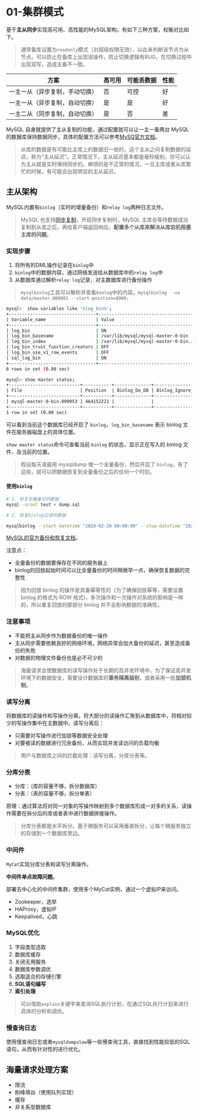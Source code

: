 # 01-集群模式

基于**主从同步**实现高可用、高性能的MySQL架构，有如下三种方案，权衡对比如下。

> 通常备库设置为`readonly`模式（对超级权限无效），以此来判断该节点为从节点。可以防止在备库上出现误操作，防止切换逻辑有BUG，在切换过程中出现双写，造成主备不一致。

|方案|高可用|可能丢数据|性能|
|---|---|---|---|
|一主一从（异步复制，手动切换）|否|可控|好|
|一主一从（异步复制，自动切换）|是|是|好|
|一主二从（同步复制，自动切换）|是|否|差|

MySQL 自身就提供了主从复制的功能，通过配置就可以让一主一备两台 MySQL 的数据库保持数据同步，具体的配置方法可以参考[MySQ官方文档](https://dev.mysql.com/doc/refman/8.0/en/replication.html)。

> 从库的数据是有可能比主库上的数据旧一些的，这个主从之间复制数据的延迟，称为“主从延迟”。正常情况下，主从延迟基本都是毫秒级别，你可以认为主从就是实时保持同步的。麻烦的是不正常的情况，一旦主库或者从库繁忙的时候，有可能会出现明显的主从延迟。

## 主从架构

MySQL内置有`binlog`（实时的增量备份）和`relay log`两种日志文件。

> MySQL 也支持[同步复制](https://dev.mysql.com/doc/refman/8.0/en/replication-semisync.html)，开启同步复制时，MySQL 主库会等待数据成功复制到从库之后，再给客户端返回响应。**配置多个从库来解决从库宕机阻塞主库的问题**。

### 实现步骤

1. 将所有的DML操作记录在`binlog`中
2. `binlog`中的数据内容，通过网络发送给从数据库中的`relay log`中
3. 从数据库通过解析`relay log`记录，对主数据库进行备份操作

> `mysqlbinlog`工具可以解析并查看`binlog`中的内容。`mysqlbinlog  -vv data/master.000001 --start-position=8900;`

```bash
mysql>  show variables like '%log_bin%';
+---------------------------------+-----------------------------------------+
| Variable_name                   | Value                                   |
+---------------------------------+-----------------------------------------+
| log_bin                         | ON                                      |
| log_bin_basename                | /var/lib/mysql/mysql-master-0-bin       |
| log_bin_index                   | /var/lib/mysql/mysql-master-0-bin.index |
| log_bin_trust_function_creators | OFF                                     |
| log_bin_use_v1_row_events       | OFF                                     |
| sql_log_bin                     | ON                                      |
+---------------------------------+-----------------------------------------+
6 rows in set (0.00 sec)

mysql> show master status;
+---------------------------+-----------+--------------+------------------+-------------------+
| File                      | Position  | Binlog_Do_DB | Binlog_Ignore_DB | Executed_Gtid_Set |
+---------------------------+-----------+--------------+------------------+-------------------+
| mysql-master-0-bin.000053 | 464152221 |              |                  |                   |
+---------------------------+-----------+--------------+------------------+-------------------+
1 row in set (0.00 sec)

```

可以看到当前这个数据库已经开启了 `binlog`，`log_bin_basename` 表示 binlog 文件在服务器磁盘上的具体位置。

`show master status`命令可查看当前 `binlog` 的状态，显示正在写入的 binlog 文件，及当前的位置。

> 假设每天凌晨用 mysqldump 做一个全量备份，然后开启了 `binlog`，有了这些，就可以把数据恢复到全量备份之后的任何一个时刻。

#### 使用`binlog`

```bash
# 1. 恢复全量备份的数据
mysql -uroot test < dump.sql

# 2. 恢复binlog记录的数据

mysqlbinlog --start-datetime "2020-02-20 00:00:00" --stop-datetime "2020-02-20 15:09:00" /usr/local/var/mysql/binlog.000001 | mysql -uroot
```

[MySQL的官方备份和恢复文档](https://dev.mysql.com/doc/refman/8.0/en/backup-and-recovery.html)。

注意点：

- 全量备份的数据要保存在不同的服务器上
- binlog的回放起始时间可以比全量备份的时间稍微早一点，确保恢复数据的完整性

> 因为回放 binlog 的操作是具备幂等性的（为了确保回放幂等，需要设置 binlog 的格式为 ROW 格式)，多次操作和一次操作对系统的影响是一样的，所以重复回放的那部分 binlog 并不会影响数据的准确性。

### 注意事项

- 不能把主从同步作为数据备份的唯一操作
- 主从同步需要依赖良好的网络环境，网络异常会加大备份的延迟，甚至造成备份的失败
- 对数据的物理文件备份也是必不可少的

> 海量请求会使数据库的读写操作处于长期的高并发环境中，为了保证高并发环境下的数据安全，需要设计数据库的**事务隔离级别**，或者采用一些**加锁机制**。

### 读写分离

将数据库的读操作和写操作分离，将大部分的读操作汇聚到从数据库中，将相对较少的写操作集中在主数据中。读写分离后：

- 只需要对写操作进行加锁等数据安全处理
- 对要被读的数据进行冗余备份，从而实现并发读访问的负载均衡

> 用户与数据库之间的拦截处理：读写分离，分库分表等。

### 分库分表

- 分库：（库的容量不够，拆分数据库）
- 分表：（表的容量不够，拆分单表）

原理：通过算法将对同一对象的写操作映射到多个数据库形成一对多的关系，读操作需要在拆分后的库或者表中进行数据拼接操作。

> 分库分表都是水平拆分。基于微服务可以采用垂直拆分，让每个微服务独立的存储到一个数据库里边。

### 中间件

`MyCat`实现分库分表和读写分离操作。

**中间件单点故障问题**。

部署去中心化的中间件集群，使用多个MyCat实例，通过一个虚拟IP来访问。

- Zookeeper，选举
- HAProxy，虚拟IP
- Keepalived，心跳

### MySQL优化

1. 字段类型选取
2. 数据库缓存
3. 关闭无用服务
4. 数据库参数调优
5. 选取适合的存储引擎
6. **SQL语句编写**
7. **索引处理**

> 可以借助`explain`关键字来查询SQL执行计划，在通过SQL执行计划来进行具体的分析和调优。

### 慢查询日志

使用慢查询日志或者`mysqldumpslow`等一些慢查询工具，直接找到性能较低的SQL语句，从而有针对性的进行优化。

## 海量请求处理方案

- 限流
- 削峰填谷（使用队列实现）
- 缓存
- 非关系型数据库
